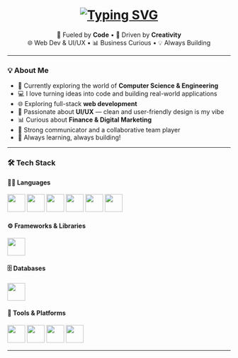 <h1 align="center">
  <a href="https://github.com/jenak26">
    <img src="https://readme-typing-svg.herokuapp.com?font=Fira+Code&size=30&duration=2000&pause=1000&center=true&vCenter=true&width=600&lines=Hey%2C+I'm+Janak+%F0%9F%91%8B;Developing+%7C+Learning+%7C+Designing" alt="Typing SVG" />
  </a>
</h1>

<p align="center">
  🚀 Fueled by <strong>Code</strong> • 🎨 Driven by <strong>Creativity</strong> <br>
  🌐 Web Dev & UI/UX • 📊 Business Curious • 💡 Always Building
</p>

---

### 💡 About Me

- 🔭 Currently exploring the world of **Computer Science & Engineering**
- 💻 I love turning ideas into code and building real-world applications
- 🌐 Exploring full-stack **web development**
- 🎨 Passionate about **UI/UX** — clean and user-friendly design is my vibe
- 📊 Curious about **Finance & Digital Marketing**
- 🤝 Strong communicator and a collaborative team player
- 🧠 Always learning, always building!

---

### 🛠️ Tech Stack

#### 👨‍💻 Languages
<p align="left">
  <img src="https://cdn.jsdelivr.net/gh/devicons/devicon/icons/python/python-original.svg" width="40" height="40"/>
  <img src="https://cdn.jsdelivr.net/gh/devicons/devicon/icons/java/java-original.svg" width="40" height="40"/>
  <img src="https://cdn.jsdelivr.net/gh/devicons/devicon/icons/html5/html5-original.svg" width="40" height="40"/>
  <img src="https://cdn.jsdelivr.net/gh/devicons/devicon/icons/css3/css3-original.svg" width="40" height="40"/>
  <img src="https://cdn.jsdelivr.net/gh/devicons/devicon/icons/c/c-original.svg" width="40" height="40"/>
  <img src="https://cdn.jsdelivr.net/gh/devicons/devicon/icons/csharp/csharp-original.svg" width="40" height="40"/>
</p>

#### ⚙️ Frameworks & Libraries
<p align="left">
  <img src="https://cdn.jsdelivr.net/gh/devicons/devicon/icons/react/react-original.svg" width="40" height="40"/>
</p>

#### 🗄️ Databases
<p align="left">
  <img src="https://cdn.jsdelivr.net/gh/devicons/devicon/icons/mysql/mysql-original.svg" width="40" height="40"/>
</p>

#### 🧰 Tools & Platforms
<p align="left">
  <img src="https://cdn.jsdelivr.net/gh/devicons/devicon/icons/git/git-original.svg" width="40" height="40"/>
  <img src="https://cdn.jsdelivr.net/gh/devicons/devicon/icons/latex/latex-original.svg" width="40" height="40"/>
  <img src="https://cdn.jsdelivr.net/gh/devicons/devicon/icons/docker/docker-original.svg" width="40" height="40"/>
  <img src="https://cdn.jsdelivr.net/gh/devicons/devicon/icons/vscode/vscode-original.svg" width="40" height="40"/>
</p>

---

<!-- Uncomment and customize if you'd like to add stats and links -->

<!-- ### 📫 Connect With Me

- 📧 Email: [your-email@example.com]
- 🔗 LinkedIn: [linkedin.com/in/your-profile](https://linkedin.com/in/your-profile)  
- 🌐 Portfolio: [your-portfolio-link.com](https://your-portfolio-link.com)
-->

<!-- GitHub Stats -->
<!-- 
### 📊 GitHub Stats
![Janak's GitHub stats](https://github-readme-stats.vercel.app/api?username=jenak26&show_icons=true&theme=radical)
-->

